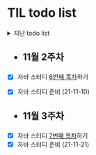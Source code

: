# TIL todo list

<details>
<summary>지난 todo list</summary>
<div markdown="1">

## <ul><li>9월 2주차</li></ul>
  - [x] JSP를 이용한 웹사이트 제작
  - [x] api 사용을 위한 JSON, jackson 공부
  - [x] 직렬화, 역직렬화 
  - [ ] TDD racingCar 하기


## <ul><li>9월 3주차</li></ul>
  - [x] API불러와서 웹사이트 적용시키기
  - [x] TDD racingCar 하기
  
## <ul><li>9월 4주차</li></ul>
  - [x] summoner api  JSON 파싱
  - [x] match api json 파싱
  
## <ul><li>9월 4주차</li></ul>
  - [x] summoner api  JSON 파싱
  - [x] match api json 파싱
  
## <ul><li>9월 5주차(09/21 ~ 10/03)</li></ul>
  - [x] 게시판 기초 디자인


## <ul><li>10월 1주차</li></ul>
  - [x] 자바 스터디 [1번째 목차](https://github.com/rissins/study/tree/master/%EC%9E%90%EB%B0%94%EA%B3%A0%EA%B8%89%EC%8A%A4%ED%84%B0%EB%94%94)하기

  
## <ul><li>10월 2주차</li></ul>
  - [x] 자바 스터디 [2번째 목차](https://github.com/rissins/study/tree/master/%EC%9E%90%EB%B0%94%EA%B3%A0%EA%B8%89%EC%8A%A4%ED%84%B0%EB%94%94)하기

  
## <ul><li>10월 3주차</li></ul>
  - [x] 자바 스터디 [3번째 목차](https://github.com/rissins/study/tree/master/%EC%9E%90%EB%B0%94%EA%B3%A0%EA%B8%89%EC%8A%A4%ED%84%B0%EB%94%94)하기
  - [x] 자바 스터디 준비 (21-10-20)

  
  ## <ul><li>10월 4주차</li></ul>
  - [x] 자바 스터디 [4번째 목차](https://github.com/rissins/study/tree/master/%EC%9E%90%EB%B0%94%EA%B3%A0%EA%B8%89%EC%8A%A4%ED%84%B0%EB%94%94)하기
  - [x] 자바 스터디 준비 (21-10-27)
  
  
  ## <ul><li>11월 1주차</li></ul>
  - [x] 자바 스터디 [5번째 목차](https://github.com/rissins/study/tree/master/%EC%9E%90%EB%B0%94%EA%B3%A0%EA%B8%89%EC%8A%A4%ED%84%B0%EB%94%94)하기
  - [x] 자바 스터디 준비 (21-11-03)
  - [x] [OAuth에 대해 알기](https://github.com/rissins/study/blob/master/%EB%A7%A4%EC%9D%BC%20%EA%B8%B0%EC%88%A0%EB%B8%94%EB%A1%9C%EA%B7%B8%20%EB%A6%AC%EB%B7%B0/OAuth%EC%99%80%20%EC%B6%A4%EC%9D%84.md)

</div>
</details>

## <ul><li>11월 2주차</li></ul>
  - [x] 자바 스터디 [6번째 목차](https://github.com/rissins/study/tree/master/%EC%9E%90%EB%B0%94%EA%B3%A0%EA%B8%89%EC%8A%A4%ED%84%B0%EB%94%94)하기
  - [x] 자바 스터디 준비 (21-11-10)
 

## <ul><li>11월 3주차</li></ul>
  - [x] 자바 스터디 [7번째 목차](https://github.com/rissins/study/tree/master/%EC%9E%90%EB%B0%94%EA%B3%A0%EA%B8%89%EC%8A%A4%ED%84%B0%EB%94%94)하기
  - [x] 자바 스터디 준비 (21-11-21)
